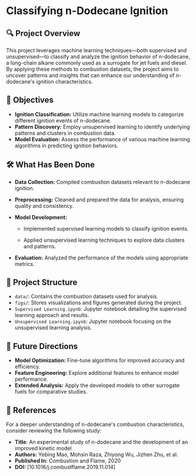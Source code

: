 # Classifying n-Dodecane Ignition
## 🔍 Project Overview
This project leverages machine learning techniques—both supervised and unsupervised—to classify and analyze the ignition behavior of n-dodecane, a long-chain alkane commonly used as a surrogate for jet fuels and diesel. By applying these methods to combustion datasets, the project aims to uncover patterns and insights that can enhance our understanding of n-dodecane's ignition characteristics.
## 🎯 Objectives
- **Ignition Classification:** Utilize machine learning models to categorize different ignition events of n-dodecane.
- **Pattern Discovery:** Employ unsupervised learning to identify underlying patterns and clusters in combustion data.
- **Model Evaluation:** Assess the performance of various machine learning algorithms in predicting ignition behaviors.
## 🛠️ What Has Been Done
- **Data Collection:** Compiled combustion datasets relevant to n-dodecane ignition.
- **Preprocessing:** Cleaned and prepared the data for analysis, ensuring quality and consistency.
- **Model Development:**
  
  - Implemented supervised learning models to classify ignition events.
  
  - Applied unsupervised learning techniques to explore data clusters and patterns.
- **Evaluation:** Analyzed the performance of the models using appropriate metrics.
## 📁 Project Structure
- `data/`: Contains the combustion datasets used for analysis.
- `figs/`: Stores visualizations and figures generated during the project.
- `Supervised Learning.ipynb`: Jupyter notebook detailing the supervised learning approach and results.
- `Unsupervised Learning.ipynb`: Jupyter notebook focusing on the unsupervised learning analysis.
## 📌 Future Directions
- **Model Optimization:** Fine-tune algorithms for improved accuracy and efficiency.
- **Feature Engineering:** Explore additional features to enhance model performance.
- **Extended Analysis:** Apply the developed models to other surrogate fuels for comparative studies.
## 📄 References
For a deeper understanding of n-dodecane's combustion characteristics, consider reviewing the following study:
- **Title**: An experimental study of n-dodecane and the development of an improved kinetic model
- **Authors:** Yebing Mao, Mohsin Raza, Zhiyong Wu, Jizhen Zhu, et al.
- **Published In:** Combustion and Flame, 2020
- **DOI:** [10.1016/j.combustflame.2019.11.014]
